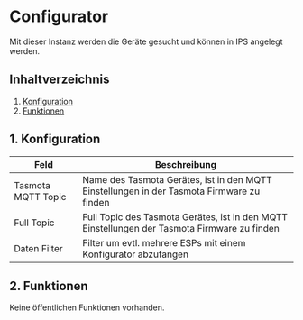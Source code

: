 # Configurator
Mit dieser Instanz werden die Geräte gesucht und können in IPS angelegt werden.

## Inhaltverzeichnis
1. [Konfiguration](#1-konfiguration)
2. [Funktionen](#2-funktionen)

## 1. Konfiguration

Feld | Beschreibung
------------ | -------------
Tasmota MQTT Topic| Name des Tasmota Gerätes, ist in den MQTT Einstellungen in der Tasmota Firmware zu finden
Full Topic | Full Topic des Tasmota Gerätes, ist in den MQTT Einstellungen der Tasmota Firmware zu finden
Daten Filter | Filter um evtl. mehrere ESPs mit einem Konfigurator abzufangen

## 2. Funktionen

Keine öffentlichen Funktionen vorhanden.